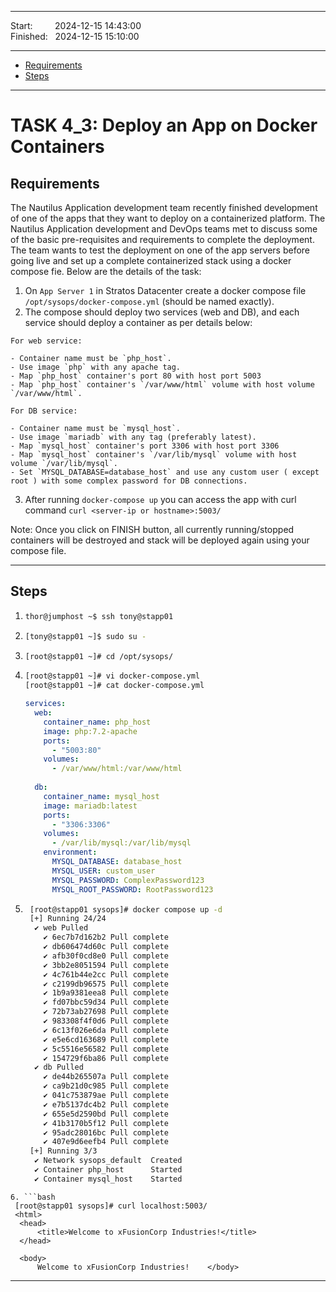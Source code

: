 
------------------------------

Start: &nbsp;&nbsp;&nbsp;&nbsp;&nbsp;&nbsp;&nbsp;&nbsp;2024-12-15 14:43:00  
Finished: &nbsp;&nbsp;2024-12-15 15:10:00

------------------------------

- [Requirements](#requirements)
- [Steps](#steps)

------------------------------

# TASK 4_3: Deploy an App on Docker Containers

## Requirements

The Nautilus Application development team recently finished development of one of the apps that they want to deploy on a containerized platform.
The Nautilus Application development and DevOps teams met to discuss some of the basic pre-requisites and requirements to complete the deployment.
The team wants to test the deployment on one of the app servers before going live and set up a complete containerized stack using a docker compose fie.
Below are the details of the task:

  1. On `App Server 1` in Stratos Datacenter create a docker compose file `/opt/sysops/docker-compose.yml` (should be named exactly).
  2. The compose should deploy two services (web and DB), and each service should deploy a container as per details below:

    For web service:

    - Container name must be `php_host`.
    - Use image `php` with any apache tag.
    - Map `php_host` container's port 80 with host port 5003
    - Map `php_host` container's `/var/www/html` volume with host volume `/var/www/html`.
    
    For DB service:
    
    - Container name must be `mysql_host`.
    - Use image `mariadb` with any tag (preferably latest).
    - Map `mysql_host` container's port 3306 with host port 3306
    - Map `mysql_host` container's `/var/lib/mysql` volume with host volume `/var/lib/mysql`.
    - Set `MYSQL_DATABASE=database_host` and use any custom user ( except root ) with some complex password for DB connections.

  3. After running `docker-compose up` you can access the app with curl command `curl <server-ip or hostname>:5003/`


Note: Once you click on FINISH button, all currently running/stopped containers will be destroyed and stack will be deployed again using your compose file.

------------------------------

## Steps

1. ```bash
   thor@jumphost ~$ ssh tony@stapp01
   ```
2. ```bash
   [tony@stapp01 ~]$ sudo su -
   ```
3. ```bash
   [root@stapp01 ~]# cd /opt/sysops/
   ```
4. ```bash
   [root@stapp01 ~]# vi docker-compose.yml
   [root@stapp01 ~]# cat docker-compose.yml
   ```
   ```yaml
   services:
     web:
       container_name: php_host
       image: php:7.2-apache
       ports:
         - "5003:80"
       volumes:
         - /var/www/html:/var/www/html
     
     db:
       container_name: mysql_host
       image: mariadb:latest
       ports:
         - "3306:3306"
       volumes:
         - /var/lib/mysql:/var/lib/mysql
       environment:
         MYSQL_DATABASE: database_host
         MYSQL_USER: custom_user
         MYSQL_PASSWORD: ComplexPassword123
         MYSQL_ROOT_PASSWORD: RootPassword123
   ```
5. ```bash
    [root@stapp01 sysops]# docker compose up -d
    [+] Running 24/24
     ✔ web Pulled                                                                                                        79.9s 
       ✔ 6ec7b7d162b2 Pull complete                                                                                       9.7s 
       ✔ db606474d60c Pull complete                                                                                      10.6s 
       ✔ afb30f0cd8e0 Pull complete                                                                                      31.2s 
       ✔ 3bb2e8051594 Pull complete                                                                                      40.4s 
       ✔ 4c761b44e2cc Pull complete                                                                                      47.4s 
       ✔ c2199db96575 Pull complete                                                                                      55.0s 
       ✔ 1b9a9381eea8 Pull complete                                                                                      59.9s 
       ✔ fd07bbc59d34 Pull complete                                                                                      62.4s 
       ✔ 72b73ab27698 Pull complete                                                                                      64.9s 
       ✔ 983308f4f0d6 Pull complete                                                                                      69.1s 
       ✔ 6c13f026e6da Pull complete                                                                                      71.5s 
       ✔ e5e6cd163689 Pull complete                                                                                      74.5s 
       ✔ 5c5516e56582 Pull complete                                                                                      77.4s 
       ✔ 154729f6ba86 Pull complete                                                                                      79.6s 
     ✔ db Pulled                                                                                                         55.8s 
       ✔ de44b265507a Pull complete                                                                                       9.3s 
       ✔ ca9b21d0c985 Pull complete                                                                                      10.1s 
       ✔ 041c753879ae Pull complete                                                                                      12.6s 
       ✔ e7b5137dc4b2 Pull complete                                                                                      13.8s 
       ✔ 655e5d2590bd Pull complete                                                                                      15.1s 
       ✔ 41b3170b5f12 Pull complete                                                                                      37.1s 
       ✔ 95adc28016bc Pull complete                                                                                      45.1s 
       ✔ 407e9d6eefb4 Pull complete                                                                                      55.5s 
    [+] Running 3/3
     ✔ Network sysops_default  Created                                                                                    0.1s 
     ✔ Container php_host      Started                                                                                   20.1s 
     ✔ Container mysql_host    Started
  ```
6. ```bash
   [root@stapp01 sysops]# curl localhost:5003/
   <html>
    <head>
        <title>Welcome to xFusionCorp Industries!</title>
    </head>

    <body>
        Welcome to xFusionCorp Industries!    </body>  
   ```





------------------------------



